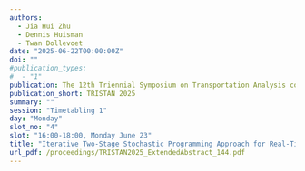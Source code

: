```yaml
---
authors:
  - Jia Hui Zhu
  - Dennis Huisman
  - Twan Dollevoet
date: "2025-06-22T00:00:00Z"
doi: ""
#publication_types:
#  - "1"
publication: The 12th Triennial Symposium on Transportation Analysis conference
publication_short: TRISTAN 2025
summary: ""
session: "Timetabling 1"
day: "Monday"
slot_no: "4"
slot: "16:00-18:00, Monday June 23"
title: "Iterative Two-Stage Stochastic Programming Approach for Real-Time Rolling Stock Rescheduling Under Uncertainty"
url_pdf: /proceedings/TRISTAN2025_ExtendedAbstract_144.pdf
---
```


